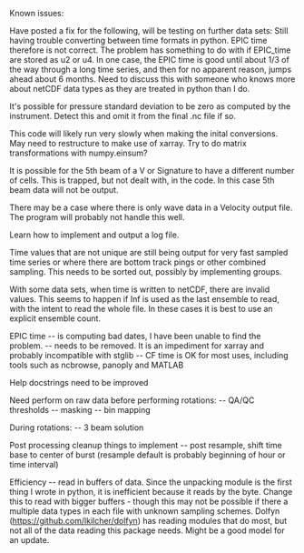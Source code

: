 Known issues:

Have posted a fix for the following, will be testing on further data sets:  Still having trouble converting between time formats in python.  EPIC time therefore is not correct.  The problem has something to do with if EPIC_time are stored as u2 or u4.  In one case, the EPIC time is good until about 1/3 of the way through a long time series, and then for no apparent reason, jumps ahead about 6 months.  Need to discuss this with someone who knows more about netCDF data types as they are treated in python than I do.

It's possible for pressure standard deviation to be zero as computed by the instrument.  Detect this and omit it from the final .nc file if so.

This code will likely run very slowly when making the inital conversions.  May need to restructure to make use of xarray.  Try to do matrix transformations with numpy.einsum?

It is possible for the 5th beam of a V or Signature to have a different number of cells.  This is trapped, but not dealt with, in the code.  In this case 5th beam data will not be output.

There may be a case where there is only wave data in a Velocity output file.  The program will probably not handle this well.

Learn how to implement and output a log file.

Time values that are not unique are still being output for very fast sampled time series or where there are bottom track pings or other combined sampling.  This needs to be sorted out, possibly by implementing groups.

With some data sets, when time is written to netCDF, there are invalid values.  This seems to happen if Inf is used as the last ensemble to read, with the intent to read the whole file.  In these cases it is best to use an explicit ensemble count. 

EPIC time
-- is computing bad dates, I have been unable to find the problem.
-- needs to be removed.  It is an impediment for xarray and probably incompatible with stglib
-- CF time is OK for most uses, including tools such as ncbrowse, panoply and MATLAB

Help docstrings need to be improved

Need perform on raw data before performing rotations:
-- QA/QC thresholds 
-- masking
-- bin mapping

During rotations:
-- 3 beam solution

Post processing cleanup things to implement
-- post resample, shift time base to center of burst (resample default is probably beginning of hour or time interval)

Efficiency
-- read in buffers of data.  Since the unpacking module is the first thing I wrote in python, it is inefficient because it reads by the byte.  Change this to read with bigger buffers - though this may not be possible if there a multiple data types in each file with unknown sampling schemes.  Dolfyn (https://github.com/lkilcher/dolfyn) has reading modules that do most, but not all of the data reading this package needs.  Might be a good model for an update.
